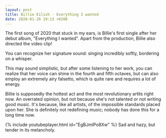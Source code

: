 ```yaml
---
layout: post
title: Billie Eilish - Everything I wanted
date: 2020-01-26 19:13 +0200
---
```


The first song of 2020 that stuck in my ears, is Billie's first single after her debut album, "Everything I wanted". Apart from the production, Billie also directed the video clip!

You can recognize her signature sound: singing incredibly softly, bordering on a whisper.

This may sound simplistic, but after some listening to her work, you can realize that her voice can shine in the fourth and fifth octaves, but can also employ an extremely airy falsetto, which is quite rare and requires a lot of energy.

Billie is supposedly the hottest act and the most revolutionary artits right now. An overrated opinion, but not because she's not talented or not writing good music. It's because, like all artists, of the impossible standards placed upon her. She is definitely not redefining music; nobody has done this for a long time now.

{% include youtubeplayer.html id="EgBJmlPo8Xw" %}
Sad and hazy, but tender in its melancholy.
